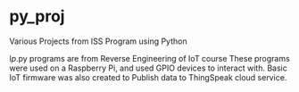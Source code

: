 # py_proj
Various Projects from ISS Program using Python

l*p*.py programs are from Reverse Engineering of IoT course
These programs were used on a Raspberry Pi, and used GPIO devices to interact with.
Basic IoT firmware was also created to Publish data to ThingSpeak cloud service.
